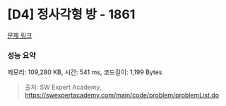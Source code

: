 # [D4] 정사각형 방 - 1861 

[문제 링크](https://swexpertacademy.com/main/code/problem/problemDetail.do?contestProbId=AV5LtJYKDzsDFAXc) 

### 성능 요약

메모리: 109,280 KB, 시간: 541 ms, 코드길이: 1,199 Bytes



> 출처: SW Expert Academy, https://swexpertacademy.com/main/code/problem/problemList.do